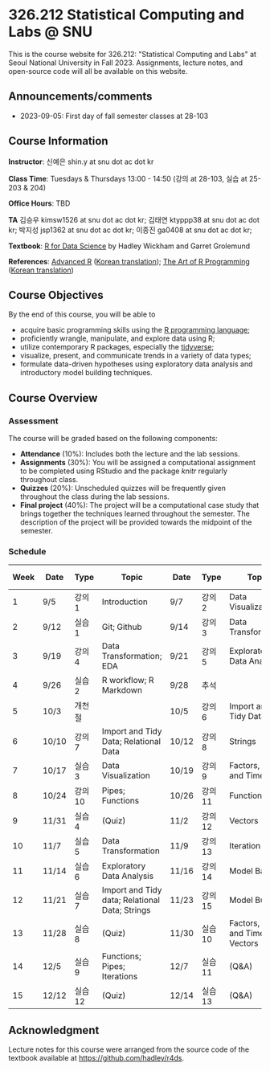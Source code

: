 # 326.212 Statistical Computing and Labs @ SNU

This is the course website for 326.212: "Statistical Computing and Labs" at Seoul National University in Fall 2023. Assignments, lecture notes, and open-source code will all be available on this website.

## Announcements/comments

* 2023-09-05: First day of fall semester classes at 28-103

## Course Information

**Instructor**: 신예은 shin.y at snu dot ac dot kr

**Class Time**: Tuesdays & Thursdays 13:00 - 14:50 (강의 at 28-103, 실습 at 25-203 & 204)

**Office Hours**: TBD <!-- Fridays 13:00 ~ 16:00 at 25-216 or by appointment-->

**TA**
­김승우 kimsw1526 at snu dot ac dot kr;
김태연 ktyppp38 at snu dot ac dot kr;
­박지성 jsp1362 at snu dot ac dot kr;
이종진 ga0408 at snu dot ac dot kr;

**Textbook**: [R for Data Science](http://r4ds.had.co.nz/index.html) by Hadley Wickham and Garret Grolemund

**References**: [Advanced R](http://adv-r.had.co.nz/) ([Korean translation](http://jpub.tistory.com/792)); 
    [The Art of R Programming](https://nostarch.com/artofr.htm) ([Korean translation](http://www.acornpub.co.kr/book/r-programming))

<!-- **Syllabus**: [Link, in Korean](./syllabus2022.pdf) -->

## Course Objectives

By the end of this course, you will be able to

- acquire basic programming skills using the [R programming language](https://www.r-project.org);
- proficiently wrangle, manipulate, and explore data using R;
- utilize contemporary R packages, especially the [tidyverse](https://www.tidyverse.org);
- visualize, present, and communicate trends in a variety of data types;
- formulate data-driven hypotheses using exploratory data analysis and introductory model building techniques.

## Course Overview

### Assessment

The course will be graded based on the following components:

- **Attendance** (10%): Includes both the lecture and the lab sessions.
- **Assignments** (30%): You will be assigned a computational assignment to be completed using RStudio and the package *knitr* regularly throughout class. 
- **Quizzes** (20%): Unscheduled quizzes will be frequently given throughout the class during the lab sessions.
- **Final project** (40%): The project will be a computational case study that brings together the techniques learned throughout the semester. The description of the project will be provided towards the midpoint of the semester.

### Schedule

| Week | Date  | Type    | Topic                                          | Date  | Type    | Topic                            | Assignment (DUE)           |
|------|-------|-----------|------------------------------------------------|-------|-----------|----------------------------------|----------------------------|
| 1    | 9/5   | 강의 1  | Introduction                                   | 9/7   | 강의 2  | Data Visualization               |                       |
| 2    | 9/12  | 실습 1  | Git; Github                                    | 9/14  | 강의 3  | Data Transformation              |                       |
| 3    | 9/19  | 강의 4  | Data Transformation; EDA                       | 9/21  | 강의 5  | Exploratory Data Analysis        |                       |
| 4    | 9/26  | 실습 2  | R workflow; R Markdown                         | 9/28  | 추석    |                                  |                       |
| 5    | 10/3  | 개천절  |                                                | 10/5  | 강의 6  | Import and Tidy Data             | Homework 1 (10/4)     |
| 6    | 10/10 | 강의 7  | Import and Tidy Data; Relational Data          | 10/12 | 강의 8  | Strings                          |                       |
| 7    | 10/17 | 실습 3  | Data Visualization                             | 10/19 | 강의 9  | Factors, Date and Times          | Homework 2 (10/20)    |
| 8    | 10/24 | 강의 10 | Pipes; Functions                               | 10/26 | 강의 11 | Functions                        |                       |
| 9    | 11/31 | 실습 4  | (Quiz)                                         | 11/2  | 강의 12 | Vectors                          | Homework 3 (11/3)     |
| 10   | 11/7  | 실습 5  | Data Transformation                            | 11/9  | 강의 13 | Iteration                       | Final Project (12/17) |
| 11   | 11/14 | 실습 6  | Exploratory Data Analysis                      | 11/16 | 강의 14 | Model Basics                     |                       |
| 12   | 11/21 | 실습 7  | Import and Tidy data; Relational Data; Strings | 11/23 | 강의 15 | Model Building                   | Homework 4 (12/4)     |
| 13   | 11/28 | 실습 8  | (Quiz)                                         | 11/30 | 실습 10 | Factors, Date and Times, Vectors |                       |
| 14   | 12/5  | 실습 9  | Functions; Pipes; Iterations                   | 12/7  | 실습 11 | (Q&A)                            |                       |
| 15   | 12/12 | 실습 12 | (Quiz)                                         | 12/14 | 실습 13 | (Q&A)                            |                       |

<!-- Overall, this course will be split into two main parts: (1) lecture sessions on the basics of how to code in R and (2) lab sessions for performing hands-on data analysis on real case studies and examples using R.

The following schedule is tentative and is subject to change over the course.-->

<!--
| Week | Topic | Reading | Assignment | Due Date |
|---| --- | --- | --- | --- |
| 1 (9/1)      | [Introduction](./lectures/01-intro) | Ch. 1 | [Homework 1](./hw/hw1.html)  | 2022-09-21 |
| 2 (9/6, 9/8)     | [Data Visualization I, II](./lectures/02-visualization), Workflows, R Markdown | Chs. 2, 3, 28, 4, 6, 8, 27 | |   |
| 3 (9/13, 9/15)    | [Data Transformation I, II](./lectures/03-transformation) | Ch. 5 |  |  |
| 4 (9/20, 9/22)    | [Data Transformation III](./lectures/03-transformation), [Exploratory Data Analysis I](./lectures/04-EDA) | Chs. 5, 7 | [Homework 2](./hw/hw2-updated.html) | 2022-10-16  |
| 5 (9/27, 9/29)    | [Exploratory Data Analysis II, III](./lectures/04-EDA) | Ch. 7 |  |  |
| 6 (10/4, 10/6)    | [Import and Tidy Data I, II](./lectures/05-tidy) | Chs. 10, 11, 12 |  |  |
| 7 (10/11, 10/13)  | [Import and Tidy Data III](./lectures/05-tidy), [Relational Data](./lectures/06-relational) | Chs. 10, 11, 12, 13 | [Final Project](./project/Project2022.html)  | 2022-12-17 |
| 8 (10/18, 10/20)  | [Strings I, II](./lectures/07-string) | Ch. 14 | [Homework 3](./hw/hw3.html) | 2022-11-09 |
| 9 (10/25, 10/27)  | [Factors, Date and Times I, II](./lectures/08-factors)  | Chs. 15, 16 |  |  |
| 10 (11/1, 11/3)   | [Pipes](./lectures/09-pipe), [Functions I](./lectures/10-functions) | Chs. 18, 19 |  |  |
| 11 (11/8, 11/10) | [Functions II](./lectures/10-functions), [Vectors I](./lectures/11-vectors) | Chs. 19, 20 | [Homework 4](./hw/hw4.html) | 2022-11-30  |
| 12 (11/15, 11/17) | [Vectors II](./lectures/11-vectors), [Iteration I](./lectures/12-iteration) | Chs. 20, 21 |  |  |
| 13 (11/22, 11/24) | [Iteration II](./lectures/12-iteration), [Model Basics I](./lectures/13-model_basics) | Chs. 21, 22, 23  |  |  |
| 14 (11/29, 12/1)   | [Model Basics II](./lectures/13-model_basics), [Model Building I](./lectures/14-model_building) | Chs. 23, 24 |  |  |
| 15 (12/6, 12/8)  | [Model Building II](./lectures/14-model_building), Final Project | Chs. 24, 25 | | |
| 16 (12/13)  | Final Project | | | |
-->

<!--
| Week | Topic | Reading | Assignment | Due Date |
|---| --- | --- | --- | --- |
| 1 (9/1)      | [Introduction](./lectures/01-intro) | Ch. 1 | [Homework 1](./hw/hw1.html)  | 2022-09-21 |
| 2 (9/6, 9/8)     | [Data Visualization I, II](./lectures/02-visualization), Workflows, R Markdown | Chs. 2, 3, 28, 4, 6, 8, 27 | |   |
| 3 (9/13, 9/15)    | [Data Transformation I, II](./lectures/03-transformation) | Ch. 5 |  |  |
| 4 (9/20, 9/22)    | [Data Transformation III](./lectures/03-transformation), [Exploratory Data Analysis I](./lectures/04-EDA) | Chs. 5, 7 | [Homework 2](./hw/hw2-updated.html) | 2022-10-16  |
| 5 (9/27, 9/29)    | [Exploratory Data Analysis II, III](./lectures/04-EDA) | Ch. 7 |  |  |
| 6 (10/4, 10/6)    | [Import and Tidy Data I, II](./lectures/05-tidy) | Chs. 10, 11, 12 |  |  |
| 7 (10/11, 10/13)  | [Import and Tidy Data III](./lectures/05-tidy), [Relational Data](./lectures/06-relational) | Chs. 10, 11, 12, 13 | [Final Project](./project/project.md) [[Rmd](./project/project.Rmd)]  | 2022-12-10 |
| 8 (10/18, 10/20)  | [Strings I, II](./lectures/07-string) | Ch. 14 | [Homework 3](./hw/hw3.html) | 2022-11-09 |
| 9 (10/25, 10/27)  | [Factors, Date and Times I, II](./lectures/08-factors)  | Chs. 15, 16 |  |  |
| 10 (11/1, 11/3)   | [Pipes](./lectures/09-pipe), [Functions I](./lectures/10-functions) | Chs. 18, 19 |  |  |
| 11 (11/8, 11/10) | [Functions II](./lectures/10-functions), [Vectors I](./lectures/11-vectors) | Chs. 19, 20 | [Homework 4](./hw/hw4.html) | 2022-11-30  |
| 12 (11/15, 11/17) | [Vectors II](./lectures/11-vectors), [Iteration I](./lectures/12-iteration) | Chs. 20, 21 |  |  |
| 13 (11/22, 11/24) | [Iteration II](./lectures/12-iteration), [Model Basics I](./lectures/13-model_basics) | Chs. 21, 22, 23  |  |  |
| 14 (11/29, 12/1)   | [Model Basics II](./lectures/13-model_basics), [Model Building I](./lectures/14-model_building) | Chs. 23, 24 |  |  |
| 15 (12/6, 12/8)  | [Model Building II](./lectures/14-model_building), Final Project | Chs. 24, 25 | | |
| 16 (12/13)  | Final Project | | | |
-->

## Acknowledgment
Lecture notes for this course were arranged from the source code of the textbook available at <https://github.com/hadley/r4ds>.
